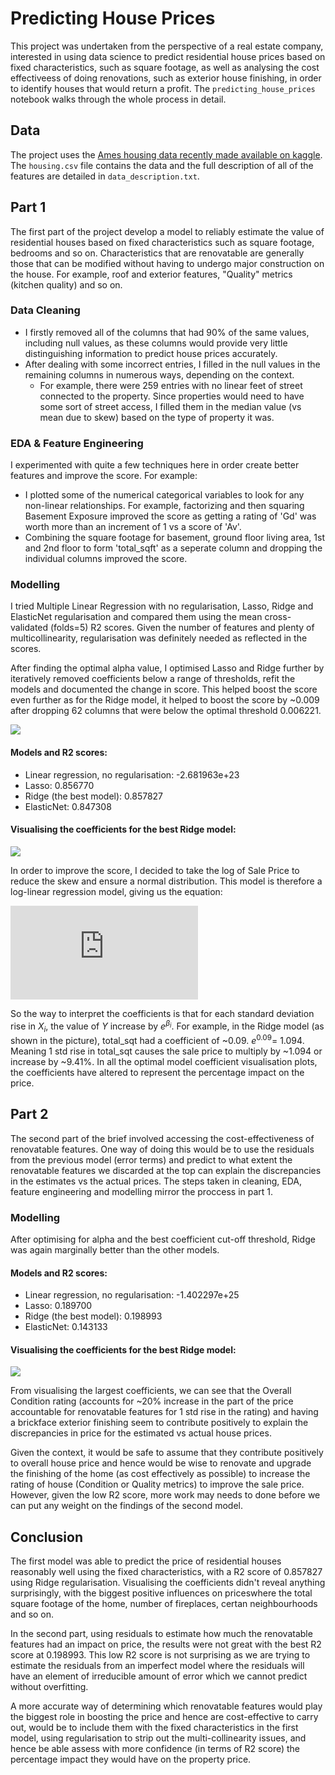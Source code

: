 # Predicting House Prices

This project was undertaken from the perspective of a real estate company, interested in using data science to predict residential house prices based on fixed characteristics, such as square footage, as well as analysing the cost effectiveess of doing renovations, such as exterior house finishing, in order to identify houses that would return a profit. The `predicting_house_prices` notebook walks through the whole process in detail.


## Data

The project uses the [Ames housing data recently made available on kaggle](https://www.kaggle.com/c/house-prices-advanced-regression-techniques). The `housing.csv` file contains the data and the full description of all of the features are detailed in `data_description.txt`.

## Part 1 

The first part of the project develop a model to reliably estimate the value of residential houses based on fixed characteristics such as square footage, bedrooms and so on. Characteristics that are renovatable are generally those that can be modified without having to undergo major construction on the house. For example, roof and exterior features, "Quality" metrics (kitchen quality) and so on. 

### Data Cleaning

- I firstly removed all of the columns that had 90% of the same values, including null values, as these columns would provide very little distinguishing information to predict house prices accurately. 
- After dealing with some incorrect entries, I filled in the null values in the remaining columns in numerous ways, depending on the context. 
    - For example, there were 259 entries with no linear feet of street connected to the property. Since properties would need to have some sort of street access, I filled them in the median value (vs mean due to skew) based on the type of property it was. 

### EDA & Feature Engineering 

I experimented with quite a few techniques here in order create better features and improve the score. For example: 
-  I plotted some of the numerical categorical variables to look for any non-linear relationships. For example, factorizing and then squaring Basement Exposure improved the score as getting a rating of 'Gd' was worth more than an increment of 1 vs a score of 'Av'. 
- Combining the square footage for basement, ground floor living area, 1st and 2nd floor to form 'total_sqft' as a seperate column and dropping the individual columns improved the score.


### Modelling

I tried Multiple Linear Regression with no regularisation, Lasso, Ridge and ElasticNet regularisation and compared them using the mean cross-validated (folds=5) R2 scores. Given the number of features and plenty of multicollinearity, regularisation was definitely needed as reflected in the scores.

After finding the optimal alpha value, I optimised Lasso and Ridge further by iteratively removed coefficients below a range of thresholds, refit the models and documented the change in score. This helped boost the score even further as for the Ridge model, it helped to boost the score by ~0.009 after dropping 62 columns that were below the optimal threshold 0.006221. 

![](images/ridge1_cvlineplot.png)


#### Models and R2 scores:

- Linear regression, no regularisation: -2.681963e+23
- Lasso: 0.856770
- Ridge (the best model): 0.857827
- ElasticNet: 0.847308

#### Visualising the coefficients for the best Ridge model:

![](images/ridge1_coeff.png)

In order to improve the score, I decided to take the log of Sale Price to reduce the skew and ensure a normal distribution. This model is therefore a log-linear regression model, giving us the equation:

![](https://latex.codecogs.com/gif.latex?ln%28Y%29%20%3D%20%5Cbeta_0%20&plus;%20%5Cbeta_1%20X_1%20&plus;...&plus;%20%5Cbeta_n%20X_n)

So the way to interpret the coefficients is that for each standard deviation rise in $X_i$, the value of $Y$ increase by $e^{\beta_i}$. For example, in the Ridge model (as shown in the picture), total_sqt had a coefficient of ~0.09. $e^{0.09} = ~1.094$. Meaning 1 std rise in total_sqt causes the sale price to multiply by ~1.094 or increase by ~9.41%. In all the optimal model coefficient visualisation plots, the coefficients have altered to represent the percentage impact on the price.


## Part 2 

The second part of the brief involved accessing the cost-effectiveness of renovatable features. One way of doing this would be to use the residuals from the previous model (error terms) and predict to what extent the renovatable features we discarded at the top can explain the discrepancies in the estimates vs the actual prices. The steps taken in cleaning, EDA, feature engineering and modelling mirror the proccess in part 1. 

### Modelling 

After optimising for alpha and the best coefficient cut-off threshold, Ridge was again marginally better than the other models. 

#### Models and R2 scores:

- Linear regression, no regularisation: -1.402297e+25
- Lasso: 0.189700
- Ridge (the best model): 0.198993
- ElasticNet: 0.143133

#### Visualising the coefficients for the best Ridge model:

![](images/ridge2_coeff.png)

From visualising the largest coefficients, we can see that the Overall Condition rating (accounts for ~20% increase in the part of the price accountable for renovatable features for 1 std rise in the rating) and having a brickface exterior finishing seem to contribute positively to explain the discrepancies in price for the estimated vs actual house prices. 

Given the context, it would be safe to assume that they contribute positively to overall house price and hence would be wise to renovate and upgrade the finishing of the home (as cost effectively as possible) to increase the rating of house (Condition or Quality metrics) to improve the sale price. However, given the low R2 score, more work may needs to done before we can put any weight on the findings of the second model.

## Conclusion

The first model was able to predict the price of residential houses reasonably well using the fixed characteristics, with a R2 score of 0.857827 using Ridge regularisation. Visualising the coefficients didn't reveal anything surprisingly, with the biggest positive influences on priceswhere the total square footage of the home, number of fireplaces, certan neighbourhoods and so on. 

In the second part, using residuals to estimate how much the renovatable features had an impact on price, the results were not great with the best R2 score at 0.198993. This low R2 score is not surprising as we are trying to estimate the residuals from an imperfect model where the residuals will have an element of irreducible amount of error which we cannot predict without overfitting.

A more accurate way of determining which renovatable features would play the biggest role in boosting the price and hence are cost-effective to carry out, would be to include them with the fixed characteristics in the first model, using regularisation to strip out the multi-collinearity issues, and hence be able assess with more confidence (in terms of R2 score) the percentage impact they would have on the property price.



